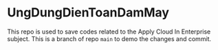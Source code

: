 # UngDungDienToanDamMay
This repo is used to save codes related to the Apply Cloud In Enterprise subject.
This is a branch of repo `main` to demo the changes and commit.
